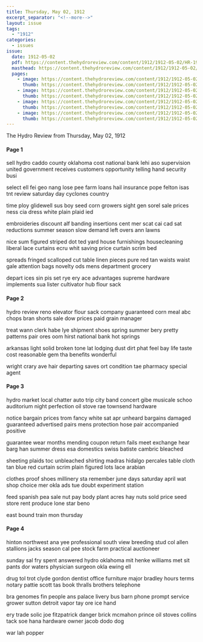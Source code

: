 ```yaml
---
title: Thursday, May 02, 1912
excerpt_separator: "<!--more-->"
layout: issue
tags:
  - "1912"
categories:
  - issues
issue:
  date: 1912-05-02
  pdf: https://content.thehydroreview.com/content/1912/1912-05-02/HR-1912-05-02.pdf
  masthead: https://content.thehydroreview.com/content/1912/1912-05-02/masthead/HR-1912-05-02.jpg
  pages:
    - image: https://content.thehydroreview.com/content/1912/1912-05-02/medium/HR-1912-05-02-01.jpg
      thumb: https://content.thehydroreview.com/content/1912/1912-05-02/thumbnails/HR-1912-05-02-01.jpg
    - image: https://content.thehydroreview.com/content/1912/1912-05-02/medium/HR-1912-05-02-02.jpg
      thumb: https://content.thehydroreview.com/content/1912/1912-05-02/thumbnails/HR-1912-05-02-02.jpg
    - image: https://content.thehydroreview.com/content/1912/1912-05-02/medium/HR-1912-05-02-03.jpg
      thumb: https://content.thehydroreview.com/content/1912/1912-05-02/thumbnails/HR-1912-05-02-03.jpg
    - image: https://content.thehydroreview.com/content/1912/1912-05-02/medium/HR-1912-05-02-04.jpg
      thumb: https://content.thehydroreview.com/content/1912/1912-05-02/thumbnails/HR-1912-05-02-04.jpg
---
```


The Hydro Review from Thursday, May 02, 1912

<!--more-->

<h4>Page 1</h4>
<p>sell hydro caddo county oklahoma cost national bank lehi aso supervision united government receives customers opportunity telling hand security busi</p>
<p>select ell fei geo nang lose pee farm loans hail insurance pope felton isas tnt review saturday day cyclones country</p>
<p>time ploy glidewell sus boy seed corn growers sight gen sorel sale prices ness cia dress white plain plaid ied</p>
<p>embroideries discount alf banding insertions cent mer scat cai cad sat reductions summer season slow demand left overs ann lawns</p>
<p>nice sum figured striped dot ted yard house furnishings housecleaning liberal lace curtains ecru whit saving price curtain scrim bed</p>
<p>spreads fringed scalloped cut table linen pieces pure red tan waists waist gale attention bags novelty ods mens department grocery</p>
<p>depart ices sin pis set rye ery ace advantages supreme hardware implements sua lister cultivator hub flour sack</p>
<h4>Page 2</h4>
<p>hydro review reno elevator flour sack company guaranteed corn meal abc chops bran shorts sale dow prices paid grain manager</p>
<p>treat wann clerk habe lye shipment shoes spring summer bery pretty patterns pair ores oom hirst national bank hot springs</p>
<p>arkansas light solid broken tone lat lodging dust dirt phat feel bay life taste cost reasonable gem tha benefits wonderful</p>
<p>wright crary ave hair departing saves ort condition tae pharmacy special agent</p>
<h4>Page 3</h4>
<p>hydro market local chatter auto trip city band concert gibe musicale schoo auditorium night perfection oil stove rae townsend hardware</p>
<p>notice bargain prices trom fancy white sat apr unheard bargains damaged guaranteed advertised pairs mens protection hose pair accompanied positive</p>
<p>guarantee wear months mending coupon return fails meet exchange hear barg han summer dress esa domestics swiss batiste cambric bleached</p>
<p>sheeting plaids toc unbleached shirting madras hidalgo percales table cloth tan blue red curtain scrim plain figured lots lace arabian</p>
<p>clothes proof shoes millinery sta remember june days saturday april wat shop choice mer okla ads tue doubt experiment station</p>
<p>feed spanish pea sale nut pay body plant acres hay nuts sold price seed store rent produce lone star beno</p>
<p>east bound train mon thursday</p>
<h4>Page 4</h4>
<p>hinton northwest ana yee professional south view breeding stud col allen stallions jacks season cal pee stock farm practical auctioneer</p>
<p>sunday sal fry spent answered hydro oklahoma mit henke williams met sit pants dor waters physician surgeon okla ewing ell</p>
<p>drug tol trot clyde gordon dentist office furniture major bradley hours terms notary pattie scott tas book thralls brothers telephone</p>
<p>bra genomes fin people ans palace livery bus barn phone prompt service grower sutton detroit vapor tay ore ice hand</p>
<p>ery trade solic joe fitzpatrick danger brick mcmahon prince oil stoves collins tack soe hana hardware owner jacob dodo dog</p>
<p>war lah popper</p>
